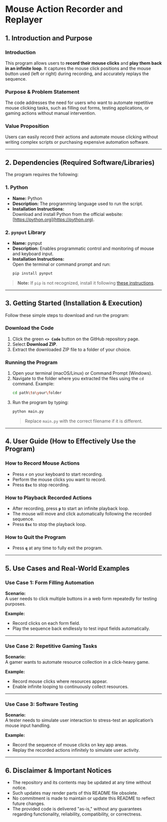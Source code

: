 # Mouse Action Recorder and Replayer

## 1. Introduction and Purpose

### Introduction
This program allows users to **record their mouse clicks** and **play them back in an infinite loop**. It captures the mouse click positions and the mouse button used (left or right) during recording, and accurately replays the sequence.

### Purpose & Problem Statement
The code addresses the need for users who want to automate repetitive mouse clicking tasks, such as filling out forms, testing applications, or gaming actions without manual intervention.

### Value Proposition
Users can easily record their actions and automate mouse clicking without writing complex scripts or purchasing expensive automation software.

---

## 2. Dependencies (Required Software/Libraries)

The program requires the following:

### 1. Python

- **Name:** Python  
- **Description:** The programming language used to run the script.
- **Installation Instructions:**  
  Download and install Python from the official website: [https://python.org](https://python.org).

### 2. `pynput` Library

- **Name:** pynput  
- **Description:** Enables programmatic control and monitoring of mouse and keyboard input.
- **Installation Instructions:**  
  Open the terminal or command prompt and run:
  ```bash
  pip install pynput
  ```

> **Note:** If `pip` is not recognized, install it following [these instructions](https://pip.pypa.io/en/stable/installation/).

---

## 3. Getting Started (Installation & Execution)

Follow these simple steps to download and run the program:

### Download the Code

1. Click the green **`<> Code`** button on the GitHub repository page.
2. Select **Download ZIP**.
3. Extract the downloaded ZIP file to a folder of your choice.

### Running the Program

1. Open your terminal (macOS/Linux) or Command Prompt (Windows).
2. Navigate to the folder where you extracted the files using the `cd` command. Example:
   ```bash
   cd path\to\your\folder
   ```
3. Run the program by typing:
   ```bash
   python main.py
   ```
   > Replace `main.py` with the correct filename if it is different.

---

## 4. User Guide (How to Effectively Use the Program)

### How to Record Mouse Actions

- Press **`r`** on your keyboard to start recording.
- Perform the mouse clicks you want to record.
- Press **`Esc`** to stop recording.

### How to Playback Recorded Actions

- After recording, press **`p`** to start an infinite playback loop.
- The mouse will move and click automatically following the recorded sequence.
- Press **`Esc`** to stop the playback loop.

### How to Quit the Program

- Press **`q`** at any time to fully exit the program.

---

## 5. Use Cases and Real-World Examples

### Use Case 1: Form Filling Automation

**Scenario:**  
A user needs to click multiple buttons in a web form repeatedly for testing purposes.

**Example:**  
- Record clicks on each form field.
- Play the sequence back endlessly to test input fields automatically.

---

### Use Case 2: Repetitive Gaming Tasks

**Scenario:**  
A gamer wants to automate resource collection in a click-heavy game.

**Example:**  
- Record mouse clicks where resources appear.
- Enable infinite looping to continuously collect resources.

---

### Use Case 3: Software Testing

**Scenario:**  
A tester needs to simulate user interaction to stress-test an application’s mouse input handling.

**Example:**  
- Record the sequence of mouse clicks on key app areas.
- Replay the recorded actions infinitely to simulate user activity.

---

## 6. Disclaimer & Important Notices

- The repository and its contents may be updated at any time without notice.
- Such updates may render parts of this README file obsolete.
- No commitment is made to maintain or update this README to reflect future changes.
- The provided code is delivered "as-is," without any guarantees regarding functionality, reliability, compatibility, or correctness.
